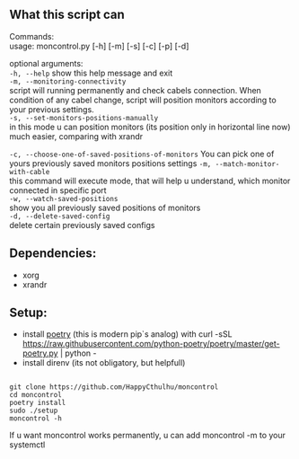 ## What this script can 

Commands:  
usage: moncontrol.py [-h] [-m] [-s] [-c] [-p] [-d]

optional arguments:  
  ``` -h, --help ```            show this help message and exit  
  ```-m, --monitoring-connectivity```  
                        script will running permanently and check cabels connection. When condition of any cabel change, script will position monitors according to your previous settings.  
  ```-s, --set-monitors-positions-manually```  
                        in this mode u can position monitors (its position only in horizontal line now) much easier, comparing with xrandr  

  ```-c, --choose-one-of-saved-positions-of-monitors```
                        You can pick one of yours previously saved monitors positions settings
  ```-m, --match-monitor-with-cable```  
                        this command will execute mode, that will help u understand, which monitor connected in specific port  
  ```-w, --watch-saved-positions```  
                        show you all previously saved positions of monitors  
  ```-d, --delete-saved-config```  
                        delete certain previously saved configs  

## Dependencies:
- xorg
- xrandr

## Setup:
- install [poetry](https://python-poetry.org/docs/) (this is modern pip`s analog) with curl -sSL https://raw.githubusercontent.com/python-poetry/poetry/master/get-poetry.py | python -
- install direnv (its not obligatory, but helpfull)
```

git clone https://github.com/HappyCthulhu/moncontrol
cd moncontrol
poetry install
sudo ./setup
moncontrol -h
```

If u want moncontrol works permanently, u can add moncontrol -m to your systemctl
